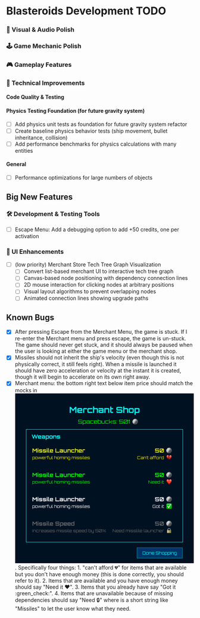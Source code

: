 # Blasteroids Development TODO

### 🎨 Visual & Audio Polish

### 🕹️ Game Mechanic Polish

### 🎮 Gameplay Features

### 🔧 Technical Improvements

#### Code Quality & Testing

#### Physics Testing Foundation (for future gravity system)

- [ ] Add physics unit tests as foundation for future gravity system refactor
- [ ] Create baseline physics behavior tests (ship movement, bullet inheritance, collision)
- [ ] Add performance benchmarks for physics calculations with many entities

#### General

- [ ] Performance optimizations for large numbers of objects

## Big New Features

### 🛠️ Development & Testing Tools

- [ ] Escape Menu: Add a debugging option to add +50 credits, one per activation

### 🎨 UI Enhancements

- [ ] (low priority) Merchant Store Tech Tree Graph Visualization
    - [ ] Convert list-based merchant UI to interactive tech tree graph
    - [ ] Canvas-based node positioning with dependency connection lines
    - [ ] 2D mouse interaction for clicking nodes at arbitrary positions
    - [ ] Visual layout algorithms to prevent overlapping nodes
    - [ ] Animated connection lines showing upgrade paths

## Known Bugs

- [x] After pressing Escape from the Merchant Menu, the game is stuck. If I
      re-enter the Merchant menu and press escape, the game is un-stuck. The
      game should never get stuck, and it should always be paused when the user
      is looking at either the game menu or the merchant shop.
- [x] Missiles should not inherit the ship's velocity (even though this is not
      physically correct, it still feels right). When a missile is launched it
      should have zero acceleration or velocity at the instant it is created,
      though it will begin to accelerate on its own right away.
- [x] Merchant menu: the bottom right text below item price should match the
      mocks in ![this image](<history/2025-06-22/Merchant Shop.png>).
      Specifically four things: 1. "can't afford :broken_heart:" for items that
      are available but you don't have enough money (this is done correctly, you
      should refer to it). 2. Items that are available and you have enough money
      should say "Need it :heart:". 3. Items that you already have say "Got it
      :green_check:". 4. Items that are unavailable because of missing
      dependencies should say "Need <whatever> :lock:" where <whatever> is a
      short string like "Missiles" to let the user know what they need.
